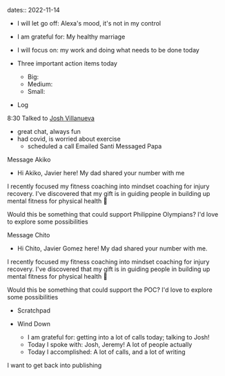dates:: 2022-11-14

- I will let go off: Alexa's mood, it's not in my control
- I am grateful for: My healthy marriage
- I will focus on: my work and doing what needs to be done today

- Three important action items today
	- Big: 
	- Medium:
	- Small:

- Log

8:30 Talked to [Josh Villanueva](Notes/Josh%20Villanueva.md)
- great chat, always fun
- had covid, is worried about exercise
	- scheduled a call
Emailed Santi
Messaged Papa

Message Akiko
- Hi Akiko, Javier here! My dad shared your number with me

I recently focused my fitness coaching into mindset coaching for injury recovery. I've discovered that my gift is in guiding people in building up mental fitness for physical health 🙂

Would this be something that could support Philippine Olympians? I'd love to explore some possibilities


Message Chito
- Hi Chito, Javier Gomez here! My dad shared your number with me.

I recently focused my fitness coaching into mindset coaching for injury recovery. I've discovered that my gift is in guiding people in building up mental fitness for physical health 🙂

Would this be something that could support the POC? I'd love to explore some possibilities


- Scratchpad

- Wind Down
	- I am grateful for: getting into a lot of calls today; talking to Josh!
	- Today I spoke with: Josh, Jeremy! A lot of people actually
	- Today I accomplished: A lot of calls, and a lot of writing

I want to get back into publishing